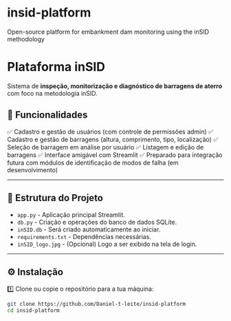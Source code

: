# insid-platform
Open-source platform for embankment dam monitoring using the inSID methodology

# Plataforma inSID

Sistema de **inspeção, monitorização e diagnóstico de barragens de aterro** com foco na metodologia inSID.

## 🚀 Funcionalidades

✅ Cadastro e gestão de usuários (com controle de permissões admin)
✅ Cadastro e gestão de barragens (altura, comprimento, tipo, localização)
✅ Seleção de barragem em análise por usuário
✅ Listagem e edição de barragens
✅ Interface amigável com Streamlit
✅ Preparado para integração futura com módulos de identificação de modos de falha (em desenvolvimento)

---

## 📂 Estrutura do Projeto

- `app.py` - Aplicação principal Streamlit.
- `db.py` - Criação e operações do banco de dados SQLite.
- `inSID.db` - Será criado automaticamente ao iniciar.
- `requirements.txt` - Dependências necessárias.
- `inSID_logo.jpg` - (Opcional) Logo a ser exibido na tela de login.

---

## ⚙️ Instalação

1️⃣ Clone ou copie o repositório para a tua máquina:

```bash
git clone https://github.com/Daniel-t-leite/insid-platform
cd insid-platform
